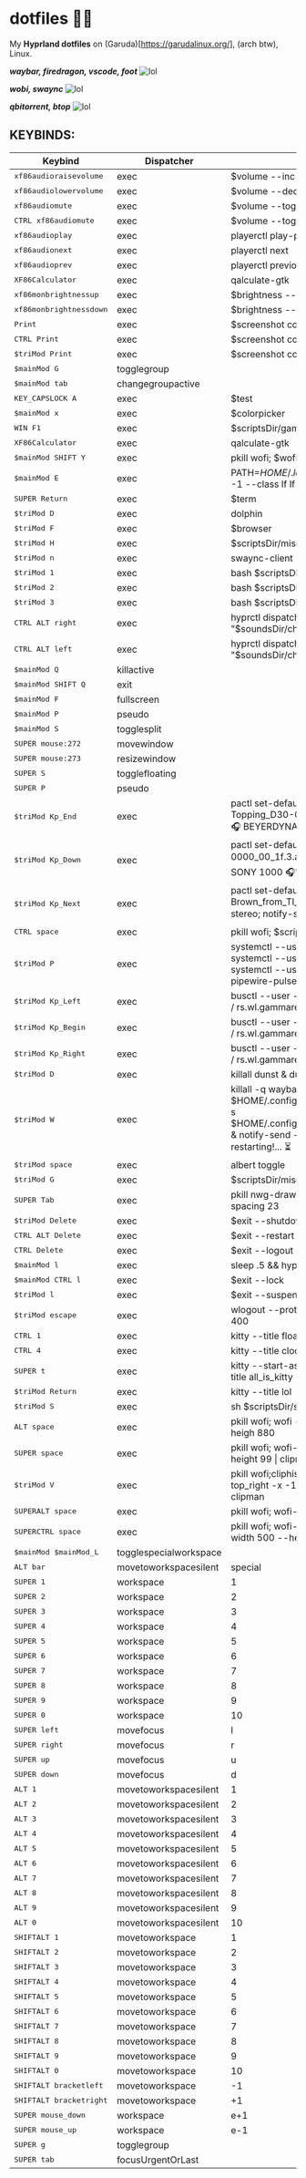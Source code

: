 # dotfiles 👻💟
My **Hyprland dotfiles** on (Garuda)[https://garudalinux.org/], (arch btw), Linux.


***waybar, firedragon, vscode, foot***
![lol](https://0x0.st/HP3q.png)


***wobi, swaync***
![lol](https://0x0.st/HP3a.png)


***qbitorrent, btop***
![lol](https://0x0.st/HP3j.png)


## KEYBINDS:
| Keybind | Dispatcher | Command |
|---------|------------|---------|
| <kbd>xf86audioraisevolume</kbd> | exec | $volume --inc |
| <kbd>xf86audiolowervolume</kbd> | exec | $volume --dec |
| <kbd>xf86audiomute</kbd> | exec | $volume --toggle |
| <kbd>CTRL xf86audiomute</kbd> | exec | $volume --toggle-mic |
| <kbd>xf86audioplay</kbd> | exec | playerctl play-pause |
| <kbd>xf86audionext</kbd> | exec | playerctl next |
| <kbd>xf86audioprev</kbd> | exec | playerctl previous |
| <kbd>XF86Calculator</kbd> | exec | qalculate-gtk |
| <kbd>xf86monbrightnessup</kbd> | exec | $brightness --inc |
| <kbd>xf86monbrightnessdown</kbd> | exec | $brightness --dec |
| <kbd>Print</kbd> | exec | $screenshot copysave area |
| <kbd>CTRL Print</kbd> | exec | $screenshot copysave output |
| <kbd>$triMod Print</kbd> | exec | $screenshot copysave area; ksnip |
| <kbd>$mainMod G</kbd> | togglegroup |  |
| <kbd>$mainMod tab</kbd> | changegroupactive |  |
| <kbd>KEY_CAPSLOCK A</kbd> | exec | $test         |
| <kbd>$mainMod x</kbd> | exec | $colorpicker |
| <kbd>WIN F1</kbd> | exec | $scriptsDir/gamemode.sh |
| <kbd>XF86Calculator</kbd> | exec | qalculate-gtk |
| <kbd>$mainMod SHIFT Y</kbd> | exec | pkill wofi; $wofi_beats |
| <kbd>$mainMod E</kbd> | exec | PATH=$HOME/.local/bin:$PATH EDITOR=lvim kitty -1 --class lf lf |
| <kbd>SUPER Return</kbd> | exec | $term |
| <kbd>$triMod D</kbd> | exec | dolphin |
| <kbd>$triMod F</kbd> | exec | $browser |
| <kbd>$triMod H</kbd> | exec | $scriptsDir/misc --heroic |
| <kbd>$triMod n</kbd> | exec | swaync-client -t |
| <kbd>$triMod 1</kbd> | exec | bash $scriptsDir/videowallpaper-change code |
| <kbd>$triMod 2</kbd> | exec | bash $scriptsDir/videowallpaper-change music |
| <kbd>$triMod 3</kbd> | exec | bash $scriptsDir/videowallpaper-change test |
| <kbd>CTRL ALT right</kbd> | exec | hyprctl dispatch workspace e+1 ; play -v 0.1 "$soundsDir/change_workspace.wav" |
| <kbd>CTRL ALT left</kbd> | exec | hyprctl dispatch workspace e-1 ; play -v 0.1 "$soundsDir/change_workspace.wav" |
| <kbd>$mainMod Q</kbd> | killactive |  |
| <kbd>$mainMod SHIFT Q</kbd> | exit |  |
| <kbd>$mainMod F</kbd> | fullscreen |  |
| <kbd>$mainMod P</kbd> | pseudo |  |
| <kbd>$mainMod S</kbd> | togglesplit |  |
| <kbd>SUPER mouse:272</kbd> | movewindow |  |
| <kbd>SUPER mouse:273</kbd> | resizewindow |  |
| <kbd>SUPER S</kbd> | togglefloating |  |
| <kbd>SUPER P</kbd> | pseudo |  |
| <kbd>$triMod Kp_End</kbd> | exec | pactl set-default-sink alsa_output.usb-Topping_D30-00.analog-stereo; notify-send -e '         🎧 BEYERDYNAMIC 🎧' |
| <kbd>$triMod Kp_Down</kbd> | exec | pactl set-default-sink alsa_output.pci-0000_00_1f.3.analog-stereo; notify-send -e '               🎧 SONY 1000 🎧' |
| <kbd>$triMod Kp_Next</kbd> | exec | pactl set-default-sink alsa_output.usb-Burr-Brown_from_TI_USB_Audio_DAC-00.analog-stereo; notify-send -e "                🔊 BOCINAS 🔊" |
| <kbd>CTRL space</kbd> | exec | pkill wofi; $scriptsDir/volume_audio_changer.py |
| <kbd>$triMod P</kbd> | exec | systemctl --user restart pipewire-pulse.service \| systemctl --user restart pipewire.socket \| systemctl --user restart wireplumber pipewire pipewire-pulse      |
| <kbd>$triMod Kp_Left</kbd> | exec | busctl --user -- set-property rs.wl-gammarelay / rs.wl.gammarelay Temperature q 6500 |
| <kbd>$triMod Kp_Begin</kbd> | exec | busctl --user -- set-property rs.wl-gammarelay / rs.wl.gammarelay Temperature q 4500 |
| <kbd>$triMod Kp_Right</kbd> | exec | busctl --user -- set-property rs.wl-gammarelay / rs.wl.gammarelay Temperature q 2500 |
| <kbd>$triMod D</kbd> | exec | killall dunst & dunst |
| <kbd>$triMod W</kbd> | exec | killall -q waybar & sleep 0.5 && waybar -c $HOME/.config/hypr/component/waybar/config -s $HOME/.config/hypr/component/waybar/style.css & notify-send -h int:value:10 WAYBAR restarting!... ⏳  |
| <kbd>$triMod space</kbd> | exec | albert toggle |
| <kbd>$triMod G</kbd> | exec | $scriptsDir/misc --gamescope2560 |
| <kbd>SUPER Tab</kbd> | exec | pkill nwg-drawer && nwg-drawer -c 7 -is 70 -spacing 23  |
| <kbd>$triMod Delete</kbd> | exec | $exit --shutdown |
| <kbd>CTRL ALT Delete</kbd> | exec | $exit --restart |
| <kbd>CTRL Delete</kbd> | exec | $exit --logout |
| <kbd>$mainMod l</kbd> | exec | sleep .5 && hyprctl dispatch dpms off |
| <kbd>$mainMod CTRL l</kbd> | exec | $exit --lock |
| <kbd>$triMod l</kbd> | exec | $exit --suspend |
| <kbd>$triMod escape</kbd> | exec | wlogout --protocol layer-shell -b 5 -T 400 -B 400 |
| <kbd>CTRL 1</kbd> | exec | kitty --title float_is_kitty --hold cava |
| <kbd>CTRL 4</kbd> | exec | kitty --title clock_is_kitty --hold tty-clock -C5B |
| <kbd>SUPER t</kbd> | exec | kitty --start-as=fullscreen -o 'font_size=25' --title all_is_kitty |
| <kbd>$triMod Return</kbd> | exec | kitty --title lol |
| <kbd>$triMod S</kbd> | exec | sh $scriptsDir/spotify-session.sh |
| <kbd>ALT space</kbd> | exec | pkill wofi; wofi --show drun --width 500 --heigh 880 |
| <kbd>SUPER space</kbd> | exec | pkill wofi; wofi-emoji --show drun --width 66 --height 99 \| clipman |
| <kbd>$triMod V</kbd> | exec | pkill wofi;cliphist list \| wofi --dmenu -p clippick -l top_right -x -15 -y 10 -n \| cliphist decode \| clipman  |
| <kbd>SUPERALT space</kbd> | exec | pkill wofi; wofi-calc --width 100 --heigh 500       |
| <kbd>SUPERCTRL space</kbd> | exec | pkill wofi; wofi-symbol --show drun -o DP-3 --width 500 --heigh 1000 |
| <kbd>$mainMod $mainMod_L</kbd> | togglespecialworkspace |  |
| <kbd>ALT bar</kbd> | movetoworkspacesilent | special |
| <kbd>SUPER 1</kbd> | workspace | 1 |
| <kbd>SUPER 2</kbd> | workspace | 2 |
| <kbd>SUPER 3</kbd> | workspace | 3 |
| <kbd>SUPER 4</kbd> | workspace | 4 |
| <kbd>SUPER 5</kbd> | workspace | 5 |
| <kbd>SUPER 6</kbd> | workspace | 6 |
| <kbd>SUPER 7</kbd> | workspace | 7 |
| <kbd>SUPER 8</kbd> | workspace | 8 |
| <kbd>SUPER 9</kbd> | workspace | 9 |
| <kbd>SUPER 0</kbd> | workspace | 10 |
| <kbd>SUPER left</kbd> | movefocus | l |
| <kbd>SUPER right</kbd> | movefocus | r |
| <kbd>SUPER up</kbd> | movefocus | u |
| <kbd>SUPER down</kbd> | movefocus | d |
| <kbd>ALT 1</kbd> | movetoworkspacesilent | 1 |
| <kbd>ALT 2</kbd> | movetoworkspacesilent | 2 |
| <kbd>ALT 3</kbd> | movetoworkspacesilent | 3 |
| <kbd>ALT 4</kbd> | movetoworkspacesilent | 4 |
| <kbd>ALT 5</kbd> | movetoworkspacesilent | 5 |
| <kbd>ALT 6</kbd> | movetoworkspacesilent | 6 |
| <kbd>ALT 7</kbd> | movetoworkspacesilent | 7 |
| <kbd>ALT 8</kbd> | movetoworkspacesilent | 8 |
| <kbd>ALT 9</kbd> | movetoworkspacesilent | 9 |
| <kbd>ALT 0</kbd> | movetoworkspacesilent | 10 |
| <kbd>SHIFTALT 1</kbd> | movetoworkspace | 1 |
| <kbd>SHIFTALT 2</kbd> | movetoworkspace | 2 |
| <kbd>SHIFTALT 3</kbd> | movetoworkspace | 3 |
| <kbd>SHIFTALT 4</kbd> | movetoworkspace | 4 |
| <kbd>SHIFTALT 5</kbd> | movetoworkspace | 5 |
| <kbd>SHIFTALT 6</kbd> | movetoworkspace | 6 |
| <kbd>SHIFTALT 7</kbd> | movetoworkspace | 7 |
| <kbd>SHIFTALT 8</kbd> | movetoworkspace | 8 |
| <kbd>SHIFTALT 9</kbd> | movetoworkspace | 9 |
| <kbd>SHIFTALT 0</kbd> | movetoworkspace | 10 |
| <kbd>SHIFTALT bracketleft</kbd> | movetoworkspace | -1 |
| <kbd>SHIFTALT bracketright</kbd> | movetoworkspace | +1 |
| <kbd>SUPER mouse_down</kbd> | workspace | e+1 |
| <kbd>SUPER mouse_up</kbd> | workspace | e-1 |
| <kbd>SUPER g</kbd> | togglegroup |  |
| <kbd>SUPER tab</kbd> | focusUrgentOrLast     |  |
